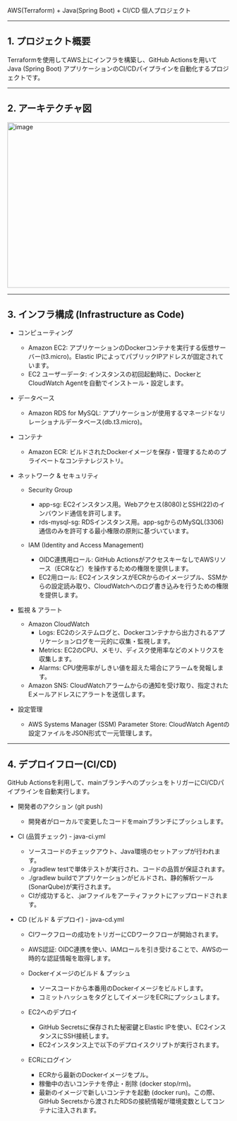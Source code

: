 AWS(Terraform) + Java(Spring Boot) + CI/CD 個人プロジェクト

---

## 1. プロジェクト概要
Terraformを使用してAWS上にインフラを構築し、GitHub Actionsを用いてJava (Spring Boot) アプリケーションのCI/CDパイプラインを自動化するプロジェクトです。

---

## 2. アーキテクチャ図
<img width="935" height="375" alt="image" src="https://github.com/user-attachments/assets/fddde2aa-90c8-427e-af67-4216fa865f08" />

---

## 3. インフラ構成 (Infrastructure as Code)
- コンピューティング
  - Amazon EC2: アプリケーションのDockerコンテナを実行する仮想サーバー(t3.micro)。Elastic IPによってパブリックIPアドレスが固定されています。
  - EC2 ユーザーデータ: インスタンスの初回起動時に、DockerとCloudWatch Agentを自動でインストール・設定します。

- データベース
  - Amazon RDS for MySQL: アプリケーションが使用するマネージドなリレーショナルデータベース(db.t3.micro)。

- コンテナ
  - Amazon ECR: ビルドされたDockerイメージを保存・管理するためのプライベートなコンテナレジストリ。

- ネットワーク & セキュリティ
  - Security Group
    - app-sg: EC2インスタンス用。Webアクセス(8080)とSSH(22)のインバウンド通信を許可します。
    - rds-mysql-sg: RDSインスタンス用。app-sgからのMySQL(3306)通信のみを許可する最小権限の原則に基づいています。

  - IAM (Identity and Access Management)
    - OIDC連携用ロール: GitHub ActionsがアクセスキーなしでAWSリソース（ECRなど）を操作するための権限を提供します。
    - EC2用ロール: EC2インスタンスがECRからのイメージプル、SSMからの設定読み取り、CloudWatchへのログ書き込みを行うための権限を提供します。

- 監視 & アラート
  - Amazon CloudWatch
    - Logs: EC2のシステムログと、Dockerコンテナから出力されるアプリケーションログを一元的に収集・監視します。
    - Metrics: EC2のCPU、メモリ、ディスク使用率などのメトリクスを収集します。
    - Alarms: CPU使用率がしきい値を超えた場合にアラームを発報します。
  - Amazon SNS: CloudWatchアラームからの通知を受け取り、指定されたEメールアドレスにアラートを送信します。

- 設定管理
  - AWS Systems Manager (SSM) Parameter Store: CloudWatch Agentの設定ファイルをJSON形式で一元管理します。

---

## 4. デプロイフロー(CI/CD)
GitHub Actionsを利用して、mainブランチへのプッシュをトリガーにCI/CDパイプラインを自動実行します。

- 開発者のアクション (git push)
  - 開発者がローカルで変更したコードをmainブランチにプッシュします。

- CI (品質チェック) - java-ci.yml
  - ソースコードのチェックアウト、Java環境のセットアップが行われます。
  - ./gradlew testで単体テストが実行され、コードの品質が保証されます。
  - ./gradlew buildでアプリケーションがビルドされ、静的解析ツール(SonarQube)が実行されます。
  - CIが成功すると、.jarファイルをアーティファクトにアップロードされます。

- CD (ビルド & デプロイ) - java-cd.yml
  - CIワークフローの成功をトリガーにCDワークフローが開始されます。
  - AWS認証: OIDC連携を使い、IAMロールを引き受けることで、AWSの一時的な認証情報を取得します。

  - Dockerイメージのビルド & プッシュ
    - ソースコードから本番用のDockerイメージをビルドします。
    - コミットハッシュをタグとしてイメージをECRにプッシュします。

  - EC2へのデプロイ
    - GitHub Secretsに保存された秘密鍵とElastic IPを使い、EC2インスタンスにSSH接続します。
    - EC2インスタンス上で以下のデプロイスクリプトが実行されます。

  - ECRにログイン
    - ECRから最新のDockerイメージをプル。
    - 稼働中の古いコンテナを停止・削除 (docker stop/rm)。
    - 最新のイメージで新しいコンテナを起動 (docker run)。この際、GitHub Secretsから渡されたRDSの接続情報が環境変数としてコンテナに注入されます。
